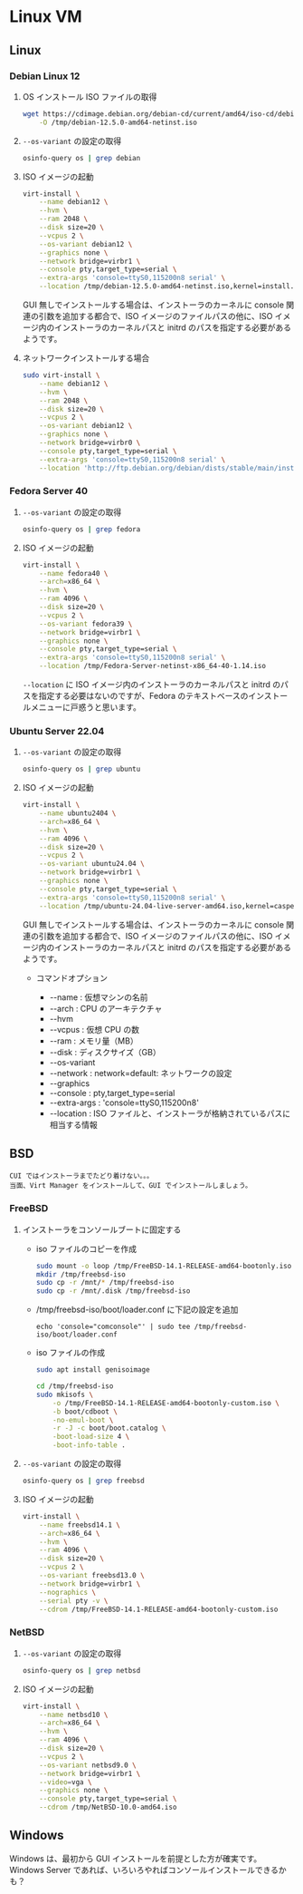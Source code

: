 Linux VM
===

## Linux

### Debian Linux 12

1. OS インストール ISO ファイルの取得

    ```bash
    wget https://cdimage.debian.org/debian-cd/current/amd64/iso-cd/debian-12.5.0-amd64-netinst.iso \
        -O /tmp/debian-12.5.0-amd64-netinst.iso
    ```

2. `--os-variant` の設定の取得

    ```bash
    osinfo-query os | grep debian
    ```

3. ISO イメージの起動

    ```bash
    virt-install \
        --name debian12 \
        --hvm \
        --ram 2048 \
        --disk size=20 \
        --vcpus 2 \
        --os-variant debian12 \
        --graphics none \
        --network bridge=virbr1 \
        --console pty,target_type=serial \
        --extra-args 'console=ttyS0,115200n8 serial' \
        --location /tmp/debian-12.5.0-amd64-netinst.iso,kernel=install.amd/vmlinuz,initrd=install.amd/initrd.gz
    ```

    GUI 無しでインストールする場合は、インストーラのカーネルに console 関連の引数を追加する都合で、ISO イメージのファイルパスの他に、ISO イメージ内のインストーラのカーネルパスと initrd のパスを指定する必要があるようです。

4. ネットワークインストールする場合

    ```bash
    sudo virt-install \
        --name debian12 \
        --hvm \
        --ram 2048 \
        --disk size=20 \
        --vcpus 2 \
        --os-variant debian12 \
        --graphics none \
        --network bridge=virbr0 \
        --console pty,target_type=serial \
        --extra-args 'console=ttyS0,115200n8 serial' \
        --location 'http://ftp.debian.org/debian/dists/stable/main/installer-amd64/'
    ```


### Fedora Server 40

1. `--os-variant` の設定の取得

    ```bash
    osinfo-query os | grep fedora
    ```

2. ISO イメージの起動

    ```bash
    virt-install \
        --name fedora40 \
        --arch=x86_64 \
        --hvm \
        --ram 4096 \
        --disk size=20 \
        --vcpus 2 \
        --os-variant fedora39 \
        --network bridge=virbr1 \
        --graphics none \
        --console pty,target_type=serial \
        --extra-args 'console=ttyS0,115200n8 serial' \
        --location /tmp/Fedora-Server-netinst-x86_64-40-1.14.iso
    ```

    `--location` に ISO イメージ内のインストーラのカーネルパスと initrd のパスを指定する必要はないのですが、Fedora のテキストベースのインストールメニューに戸惑うと思います。

### Ubuntu Server 22.04

1. `--os-variant` の設定の取得

    ```bash
    osinfo-query os | grep ubuntu
    ```

2. ISO イメージの起動

    ```bash
    virt-install \
        --name ubuntu2404 \
        --arch=x86_64 \
        --hvm \
        --ram 4096 \
        --disk size=20 \
        --vcpus 2 \
        --os-variant ubuntu24.04 \
        --network bridge=virbr1 \
        --graphics none \
        --console pty,target_type=serial \
        --extra-args 'console=ttyS0,115200n8 serial' \
        --location /tmp/ubuntu-24.04-live-server-amd64.iso,kernel=casper/vmlinuz,initrd=casper/initrd
    ```

    GUI 無しでインストールする場合は、インストーラのカーネルに console 関連の引数を追加する都合で、ISO イメージのファイルパスの他に、ISO イメージ内のインストーラのカーネルパスと initrd のパスを指定する必要があるようです。

    * コマンドオプション

        - --name : 仮想マシンの名前
        - --arch : CPU のアーキテクチャ
        - --hvm
        - --vcpus : 仮想 CPU の数
        - --ram : メモリ量（MB）
        - --disk : ディスクサイズ（GB）
        - --os-variant
        - --network : network=default: ネットワークの設定
        - --graphics
        - --console : pty,target_type=serial
        - --extra-args : 'console=ttyS0,115200n8'
        - --location : ISO ファイルと、インストーラが格納されているパスに相当する情報


## BSD

```{warning}
CUI ではインストーラまでたどり着けない。。。  
当面、Virt Manager をインストールして、GUI でインストールしましょう。
```

### FreeBSD

1. インストーラをコンソールブートに固定する

    - iso ファイルのコピーを作成

        ```bash
        sudo mount -o loop /tmp/FreeBSD-14.1-RELEASE-amd64-bootonly.iso /mnt/
        mkdir /tmp/freebsd-iso
        sudo cp -r /mnt/* /tmp/freebsd-iso
        sudo cp -r /mnt/.disk /tmp/freebsd-iso
        ```

    - /tmp/freebsd-iso/boot/loader.conf に下記の設定を追加

        ```text
        echo 'console="comconsole"' | sudo tee /tmp/freebsd-iso/boot/loader.conf
        ```

    - iso ファイルの作成

        ```bash
        sudo apt install genisoimage

        cd /tmp/freebsd-iso
        sudo mkisofs \
            -o /tmp/FreeBSD-14.1-RELEASE-amd64-bootonly-custom.iso \
            -b boot/cdboot \
            -no-emul-boot \
            -r -J -c boot/boot.catalog \
            -boot-load-size 4 \
            -boot-info-table .
        ```

2. `--os-variant` の設定の取得

    ```bash
    osinfo-query os | grep freebsd
    ```

3. ISO イメージの起動

    ```bash
    virt-install \
        --name freebsd14.1 \
        --arch=x86_64 \
        --hvm \
        --ram 4096 \
        --disk size=20 \
        --vcpus 2 \
        --os-variant freebsd13.0 \
        --network bridge=virbr1 \
        --nographics \
        --serial pty -v \
        --cdrom /tmp/FreeBSD-14.1-RELEASE-amd64-bootonly-custom.iso
    ```

### NetBSD

1. `--os-variant` の設定の取得

    ```bash
    osinfo-query os | grep netbsd
    ```

2. ISO イメージの起動

    ```bash
    virt-install \
        --name netbsd10 \
        --arch=x86_64 \
        --hvm \
        --ram 4096 \
        --disk size=20 \
        --vcpus 2 \
        --os-variant netbsd9.0 \
        --network bridge=virbr1 \
        --video=vga \
        --graphics none \
        --console pty,target_type=serial \
        --cdrom /tmp/NetBSD-10.0-amd64.iso
    ```

## Windows

Windows は、最初から GUI インストールを前提とした方が確実です。  
Windows Server であれば、いろいろやればコンソールインストールできるかも？
